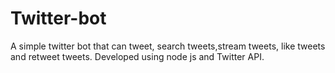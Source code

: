 # Twitter-bot

A simple twitter bot that can tweet, search tweets,stream tweets, like tweets and retweet tweets. Developed using node js and Twitter API. 
